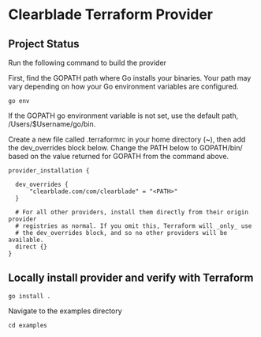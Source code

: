 # Clearblade Terraform Provider

## Project Status

Run the following command to build the provider

First, find the GOPATH path where Go installs your binaries. Your path may vary depending on how your Go environment variables are configured.

```shell
go env
```

If the GOPATH go environment variable is not set, use the default path, /Users/$Username/go/bin.

Create a new file called .terraformrc in your home directory (~), then add the dev_overrides block below. Change the PATH below to GOPATH/bin/ based on the value returned for GOPATH from the command above.

```shell
provider_installation {

  dev_overrides {
      "clearblade.com/com/clearblade" = "<PATH>"
  }

  # For all other providers, install them directly from their origin provider
  # registries as normal. If you omit this, Terraform will _only_ use
  # the dev_overrides block, and so no other providers will be available.
  direct {}
}
```

## Locally install provider and verify with Terraform

```shell
go install .
```

Navigate to the examples directory

```shell
cd examples
```
